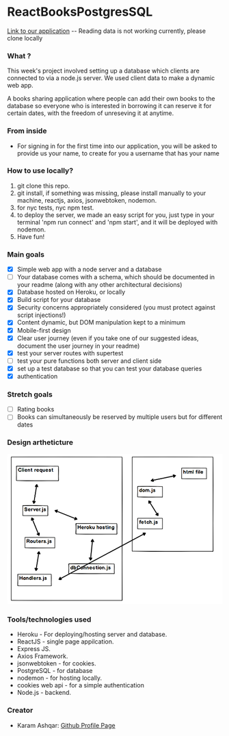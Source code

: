 # ReactBooksPostgresSQL

[Link to our application](https://reactauthentication.herokuapp.com/) -- Reading data is not working currently, please clone locally

### What ?

This week's project involved setting up a database which clients are connected to via a node.js server. We used client data to make a dynamic web app.

A books sharing application where people can add their own books to the database so everyone who is interested in borrowing it
can reserve it for certain dates, with the freedom of unreseving it at anytime.
### From inside

* For signing in for the first time into our application, you will be asked to provide us your name, to create
for you a username that has your name 

### How to use locally?

1. git clone this repo.
2. git install, if something was missing, please install manually to your machine, reactjs, axios, jsonwebtoken,  nodemon.
3. for nyc tests, nyc npm test.
4. to deploy the server, we made an easy script for you, just type in your terminal 'npm run connect' and 'npm start', and it will be deployed with nodemon.
5. Have fun!

### Main goals

- [x] Simple web app with a node server and a database
- [ ] Your database comes with a schema, which should be documented in your readme (along with any other architectural decisions)
- [x] Database hosted on Heroku, or locally
- [x] Build script for your database
- [x] Security concerns appropriately considered (you must protect against script injections!)
- [x] Content dynamic, but DOM manipulation kept to a minimum
- [x] Mobile-first design
- [x] Clear user journey (even if you take one of our suggested ideas, document the user journey in your readme)
- [x] test your server routes with supertest
- [ ] test your pure functions both server and client side
- [x] set up a test database so that you can test your database queries
- [x]  authentication

### Stretch goals

- [ ] Rating books
- [ ] Books can simultaneously be reserved by multiple users but for different dates

### Design artheticture
![Design artheticture 01](https://raw.githubusercontent.com/facn5/BooksPostgreSQL/master/public/assets/design_artheticture00.png)

### Tools/technologies used
* Heroku - For deploying/hosting server and database.
* ReactJS - single page appilcation.
* Express JS.
* Axios Framework.
* jsonwebtoken - for cookies.
* PostgreSQL - for database
* nodemon - for hosting locally.
* cookies web api - for a simple authentication
* Node.js - backend.

### Creator
* Karam Ashqar: [Github Profile Page](https://github.com/karam1ashqar)



